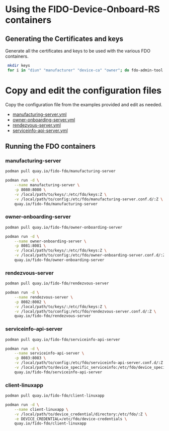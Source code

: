 # Using the FIDO-Device-Onboard-RS containers 
## Generating the Certificates and keys 

Generate all the certificates and keys to be used with the various FDO
containers.

``` bash 
 mkdir keys
 for i in "diun" "manufacturer" "device-ca" "owner"; do fdo-admin-tool generate-key-and-cert $i; done
```
# Copy and edit the configuration files

Copy the configuration file from the examples provided and edit as needed. 

- [manufacturing-server.yml](https://github.com/fedora-iot/fido-device-onboard-rs/blob/main/examples/config/manufacturing-server.yml)
- [owner-onboarding-server.yml](https://github.com/fedora-iot/fido-device-onboard-rs/blob/main/examples/config/owner-onboarding-server.yml)
- [rendezvous-server.yml](https://github.com/fedora-iot/fido-device-onboard-rs/blob/main/examples/config/rendezvous-server.yml)
- [serviceinfo-api-server.yml](https://github.com/fedora-iot/fido-device-onboard-rs/blob/main/examples/config/serviceinfo-api-server.yml)

## Running the FDO containers

### manufacturing-server 

``` bash
podman pull quay.io/fido-fdo/manufacturing-server

podman run -d \
    --name manufacturing-server \
    -p 8080:8080 \
    -v /local/path/to/keys/:/etc/fdo/keys:Z \
    -v /local/path/to/config:/etc/fdo/manufacturing-server.conf.d/:Z \
    quay.io/fido-fdo/manufacturing-server
```

### owner-onboarding-server

``` bash
podman pull quay.io/fido-fdo/owner-onboarding-server

podman run -d \
    --name owner-onboarding-server \
    -p 8081:8081 \
    -v /local/path/to/keys/:/etc/fdo/keys:Z \
    -v /local/path/to/config:/etc/fdo/owner-onboarding-server.conf.d/:Z \
    quay.io/fido-fdo/owner-onboarding-server
```

### rendezvous-server

``` bash
podman pull quay.io/fido-fdo/rendezvous-server

podman run -d \
    --name rendezvous-server \
    -p 8082:8082 \
    -v /local/path/to/keys/:/etc/fdo/keys:Z \
    -v /local/path/to/config:/etc/fdo/rendezvous-server.conf.d/:Z \
    quay.io/fido-fdo/rendezvous-server
```

### serviceinfo-api-server

``` bash
podman pull quay.io/fido-fdo/serviceinfo-api-server

podman run -d \
    --name serviceinfo-api-server \
    -p 8083:8083 \
    -v /local/path/to/config:/etc/fdo/serviceinfo-api-server.conf.d/:Z \
    -v /local/path/to/device_specific_serviceinfo:/etc/fdo/device_specific_serviceinfo/:Z \
    quay.io/fido-fdo/serviceinfo-api-server
```

### client-linuxapp

``` bash
podman pull quay.io/fido-fdo/client-linuxapp

podman run -d \
    --name client-linuxapp \
    -v /local/path/to/device_credential/directory:/etc/fdo/:Z \
    -e DEVICE_CREDENTIAL=/etc/fdo/device-credentials \
    quay.io/fido-fdo/client-linuxapp
```